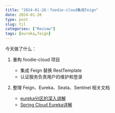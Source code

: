 ```yaml
---
title: "2024-01-26｜foodie-cloud集成Feign"
date: 2024-01-26
type: post
slug: til
categories: ["Review"]
tags: [eureka,feign]
---
```




今天做了什么：

1. 重构 foodie-cloud 项目
   - 集成 Feign 替换 RestTemplate
   - 认证服务负责用户的维护和登录

2. 整理 Feign、Eureka、Seata、Sentinel 相关文档
   - [eureka分区的深入讲解](https:/segmentfault.com/a/1190000014107639)
   - [Spring Cloud Eureka详解](https:/cloud.tencent.com/developer/article/2106187)
